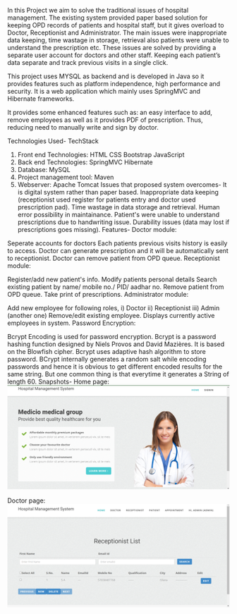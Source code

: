 In this Project we aim to solve the traditional issues of hospital management. The existing system provided paper based solution for keeping OPD records of patients and hospital staff, but it gives overload to Doctor, Receptionist and Administrator. The main issues were inappropriate data keeping, time wastage in storage, retrieval also patients were unable to understand the prescription etc. These issues are solved by providing a separate user account for doctors and other staff. Keeping each patient’s data separate and track previous visits in a single click.

This project uses MYSQL as backend and is developed in Java so it provides features such as platform independence, high performance and security. It is a web application which mainly uses SpringMVC and Hibernate frameworks.

It provides some enhanced features such as: an easy interface to add, remove employees as well as it provides PDF of prescription. Thus, reducing need to manually write and sign by doctor.

Technologies Used-
TechStack

1. Front end Technologies:
HTML
CSS
Bootstrap
JavaScript
2. Back end Technologies:
SpringMVC
Hibernate
3. Database:
MySQL
4. Project management tool:
Maven
5. Webserver:
Apache Tomcat
Issues that proposed system overcomes-
It is digital system rather than paper based.
Inappropriate data keeping (receptionist used register for patients entry and doctor used prescription pad).
Time wastage in data storage and retrieval.
Human error possibility in maintainance.
Patient's were unable to understand prescriptions due to handwriting issue.
Durability issues (data may lost if prescriptions goes missing).
Features-
Doctor module:

Seperate accounts for doctors
Each patients previous visits history is easily to access.
Doctor can generate prescription and it will be automatically sent to receptionist.
Doctor can remove patient from OPD queue.
Receptionist module:

Register/add new patient's info.
Modify patients personal details
Search existing patient by name/ mobile no./ PID/ aadhar no.
Remove patient from OPD queue.
Take print of prescriptions.
Administrator module:

Add new employee for following roles, i) Doctor ii) Receptionist iii) Admin (another one)
Remove/edit existing employee.
Displays currently active employees in system.
Password Encryption:

Bcrypt Encoding is used for password encryption. Bcrypt is a password hashing function designed by Niels Provos and David Mazières. It is based on the Blowfish cipher. Bcrypt uses adaptive hash algorithm to store password. BCrypt internally generates a random salt while encoding passwords and hence it is obvious to get different encoded results for the same string. But one common thing is that everytime it generates a String of length 60.
Snapshots-
Home page:
![alt text](https://github.com/suiorkul/Hospital-Management_System/blob/master/screenshots/home.png)



Doctor page:
![alt text](https://github.com/suiorkul/Hospital-Management_System/blob/master/screenshots/doctor%20page.png)
